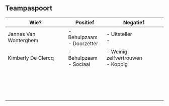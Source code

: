 ## Teampaspoort

| Wie?                  | Positief                       | Negatief                               |
| --------------------- | ------------------------------ | -------------------                    |
| Jannes Van Wonterghem | - Behulpzaam<br />- Doorzetter | - Uitsteller<br />-                    |
| Kimberly De Clercq    | - Behulpzaam<br />- Sociaal    | - Weinig zelfvertrouwen<br />- Koppig  |
|                       |                                |                                        |
|                       |                                |                                        |
|                       |                                |                                        |
|                       |                                |                                        |
|                       |                                |                                        |
|                       |                                |                                        |
|                       |                                |                                        |
|                       |                                |                                        |
|                       |                                |                                        |  
|                       |                                |                                        |
|                       |                                |                                        |
|                       |                                |                                        |
|                       |                                |                                        |
|                       |                                |                                        |
|                       |                                |                                        |
|                       |                                |                                        |
|                       |                                |                                        |
